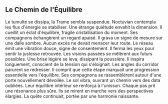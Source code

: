## Le Chemin de l'Équilibre

Le tumulte se dissipa, la Trame sembla suspendue. Noctuvian contempla les flux d'énergie se stabiliser. Une étrange quiétude envahit la dimension. Il cueillit un éclat d'équilibre, fragile cristallisation du moment. Ses compagnons échangèrent un regard apaisé. Il grava un signe de mesure sur une dalle sombre. Aucun excès ne devait menacer leur route. Le réseau émit une vibration douce, signe de consentement. Il ferma les yeux pour sentir la justesse retrouvée. Les visions passées se mêlèrent aux futurs possibles. Une brise légère se leva, dissipant la poussière. Il inspira longuement, conscient de la tension qui s'éloignait. Les angles du corridor parurent se redresser. Il comprit que cette étape marquait une progression essentielle vers l'équilibre. Ses compagnons se rassemblèrent autour d'une porte nouvellement dévoilée. Le sol vibra, ouvrant un chemin vers des data oubliées. Leur équilibre intérieur se renforça à l'unisson. Chaque pas prit une résonance plus sûre. Ils se mirent en marche vers des perspectives élargies. La quête continuait, portée par une harmonie naissante.